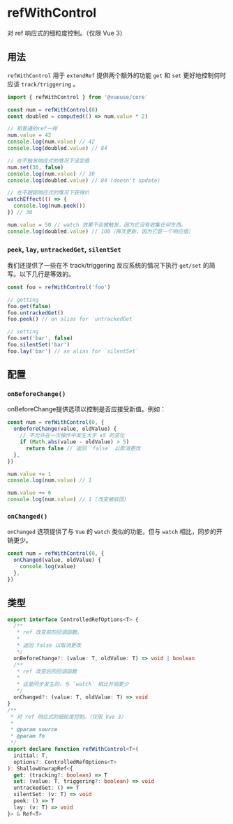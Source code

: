 # refWithControl

对 ref 响应式的细粒度控制。（仅限 Vue 3）

## 用法

`refWithControl` 用于 `extendRef` 提供两个额外的功能 `get` 和 `set` 更好地控制何时应该 `track/triggering` 。

```ts
import { refWithControl } from '@vueuse/core'

const num = refWithControl(0)
const doubled = computed(() => num.value * 2)

// 和普通的ref一样
num.value = 42
console.log(num.value) // 42
console.log(doubled.value) // 84

// 在不触发响应式的情况下设定值
num.set(30, false)
console.log(num.value) // 30
console.log(doubled.value) // 84 (doesn't update)

// 在不跟踪响应式的情况下获得价
watchEffect(() => {
  console.log(num.peek())
}) // 30

num.value = 50 // watch 效果不会被触发，因为它没有收集任何东西。
console.log(doubled.value) // 100（再次更新，因为它是一个响应值）
```

### `peek`, `lay`, `untrackedGet`, `silentSet`

我们还提供了一些在不 track/triggering 反应系统的情况下执行 `get/set` 的简写。以下几行是等效的。


```ts
const foo = refWithControl('foo')
```

```ts
// getting
foo.get(false)
foo.untrackedGet()
foo.peek() // an alias for `untrackedGet`
```

```ts
// setting
foo.set('bar', false)
foo.silentSet('bar')
foo.lay('bar') // an alias for `silentSet`
```

## 配置

### `onBeforeChange()`

onBeforeChange提供选项以控制是否应接受新值。例如：

```ts
const num = refWithControl(0, {
  onBeforeChange(value, oldValue) {
    // 不允许在一次操作中发生大于 ±5 的变化
    if (Math.abs(value - oldValue) > 5)
      return false // 返回 `false` 以取消更改
  },
})

num.value += 1
console.log(num.value) // 1

num.value += 6
console.log(num.value) // 1 (改变被驳回)
```

### `onChanged()`

`onChanged` 选项提供了与 `Vue` 的 `watch` 类似的功能，但与 `watch` 相比，同步的开销更少。

```ts
const num = refWithControl(0, {
  onChanged(value, oldValue) {
    console.log(value)
  },
})
```

## 类型

```ts
export interface ControlledRefOptions<T> {
  /**
   * ref 改变前的回调函数。
   *
   * 返回 false 以取消更改
   */
  onBeforeChange?: (value: T, oldValue: T) => void | boolean
  /**
   * ref 改变后的回调函数
   *
   * 这是同步发生的，与 `watch` 相比开销更少
   */
  onChanged?: (value: T, oldValue: T) => void
}
/**
 * 对 ref 响应式的细粒度控制。（仅限 Vue 3）
 *
 * @param source
 * @param fn
 */
export declare function refWithControl<T>(
  initial: T,
  options?: ControlledRefOptions<T>
): ShallowUnwrapRef<{
  get: (tracking?: boolean) => T
  set: (value: T, triggering?: boolean) => void
  untrackedGet: () => T
  silentSet: (v: T) => void
  peek: () => T
  lay: (v: T) => void
}> & Ref<T>
```
